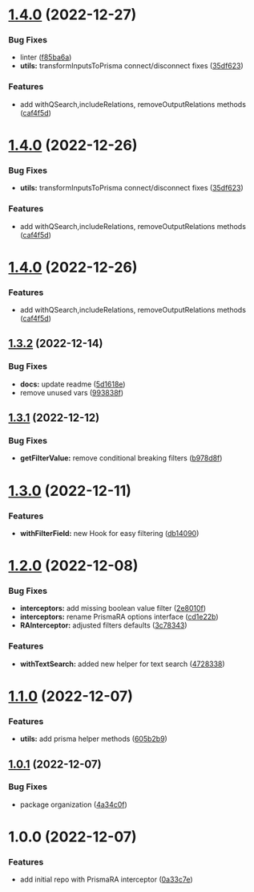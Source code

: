 # [1.4.0](https://github.com/ra-libs/nestjs/compare/v1.3.2...v1.4.0) (2022-12-27)


### Bug Fixes

* linter ([f85ba6a](https://github.com/ra-libs/nestjs/commit/f85ba6af47c73e064ee3c18598b55cbfbaba2ad1))
* **utils:** transformInputsToPrisma connect/disconnect fixes ([35df623](https://github.com/ra-libs/nestjs/commit/35df623c7acbbe7fbff18d1c50388cddd3a0fdd1))


### Features

* add withQSearch,includeRelations, removeOutputRelations methods ([caf4f5d](https://github.com/ra-libs/nestjs/commit/caf4f5d8b4665bf70dd02f25d6099f9bcc792532))

# [1.4.0](https://github.com/ra-libs/nestjs/compare/v1.3.2...v1.4.0) (2022-12-26)


### Bug Fixes

* **utils:** transformInputsToPrisma connect/disconnect fixes ([35df623](https://github.com/ra-libs/nestjs/commit/35df623c7acbbe7fbff18d1c50388cddd3a0fdd1))


### Features

* add withQSearch,includeRelations, removeOutputRelations methods ([caf4f5d](https://github.com/ra-libs/nestjs/commit/caf4f5d8b4665bf70dd02f25d6099f9bcc792532))

# [1.4.0](https://github.com/ra-libs/nestjs/compare/v1.3.2...v1.4.0) (2022-12-26)


### Features

* add withQSearch,includeRelations, removeOutputRelations methods ([caf4f5d](https://github.com/ra-libs/nestjs/commit/caf4f5d8b4665bf70dd02f25d6099f9bcc792532))

## [1.3.2](https://github.com/ra-libs/nestjs/compare/v1.3.1...v1.3.2) (2022-12-14)


### Bug Fixes

* **docs:** update readme ([5d1618e](https://github.com/ra-libs/nestjs/commit/5d1618e03d9ba67a0548750887c0df86924e1164))
* remove unused vars ([993838f](https://github.com/ra-libs/nestjs/commit/993838f1d10efe7f666e724e8216e0233b7b08df))

## [1.3.1](https://github.com/ra-libs/nestjs/compare/v1.3.0...v1.3.1) (2022-12-12)


### Bug Fixes

* **getFilterValue:** remove conditional breaking filters ([b978d8f](https://github.com/ra-libs/nestjs/commit/b978d8fa6be2221c6c2c8030bb1c41fd26759244))

# [1.3.0](https://github.com/ra-libs/nestjs/compare/v1.2.0...v1.3.0) (2022-12-11)


### Features

* **withFilterField:** new Hook for easy filtering ([db14090](https://github.com/ra-libs/nestjs/commit/db14090cabdb35856e91b9e3d9b98ad12e896ffa))

# [1.2.0](https://github.com/ra-libs/nestjs/compare/v1.1.0...v1.2.0) (2022-12-08)


### Bug Fixes

* **interceptors:** add missing boolean value filter ([2e8010f](https://github.com/ra-libs/nestjs/commit/2e8010f3d24c2ee8147bc4797908dd767f6e7a85))
* **interceptors:** rename PrismaRA options interface ([cd1e22b](https://github.com/ra-libs/nestjs/commit/cd1e22b9703a86e2251c73eb4be31496cd0efee4))
* **RAInterceptor:** adjusted filters defaults ([3c78343](https://github.com/ra-libs/nestjs/commit/3c783436b0dae5cd42fe7b38507a2e0ce7f43af5))


### Features

* **withTextSearch:** added new helper for text search ([4728338](https://github.com/ra-libs/nestjs/commit/4728338a31c88d2615201af4fad920ecd4d0eece))

# [1.1.0](https://github.com/ra-libs/nestjs/compare/v1.0.1...v1.1.0) (2022-12-07)


### Features

* **utils:** add prisma helper methods ([605b2b9](https://github.com/ra-libs/nestjs/commit/605b2b91e67d365d5db4bd071cbcc1660e050015))

## [1.0.1](https://github.com/ra-libs/nestjs/compare/v1.0.0...v1.0.1) (2022-12-07)


### Bug Fixes

* package organization ([4a34c0f](https://github.com/ra-libs/nestjs/commit/4a34c0fda15d844b87998856afa324d888f21af4))

# 1.0.0 (2022-12-07)


### Features

* add initial repo with PrismaRA interceptor ([0a33c7e](https://github.com/ra-libs/nestjs/commit/0a33c7e3d8bbbfcff58f529215aaa2d3b71dcfbd))
